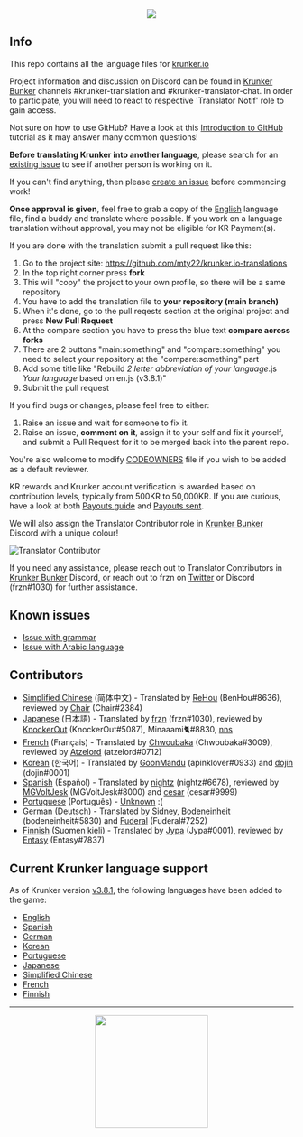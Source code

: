 <div align="center">
<a href="https://krunker.io" target="_blank"><img src="https://c8.idle.host/img/Translation_Projekt.png"></a>
<br>
</div>


Info
------

This repo contains all the language files for [krunker.io](https://krunker.io)

Project information and discussion on Discord can be found in [Krunker Bunker](https://discord.gg/krunker) channels #krunker-translation and #krunker-translator-chat. In order to participate, you will need to react to respective 'Translator Notif' role to gain access.

Not sure on how to use GitHub? Have a look at this [Introduction to GitHub](https://lab.github.com/githubtraining/introduction-to-github) tutorial as it may answer many common questions!


**Before translating Krunker into another language**, please search for an [existing issue](https://github.com/mty22/krunker.io-translations/issues) to see if another person is working on it.


If you can't find anything, then please [create an issue](https://github.com/mty22/krunker.io-translations/issues/new) before commencing work!


**Once approval is given**, feel free to grab a copy of the [English](https://github.com/mty22/krunker.io-translations/blob/main/en.js) language file, find a buddy and translate where possible. If you work on a language translation without approval, you may not be eligible for KR Payment(s).

If you are done with the translation submit a pull request like this:

1. Go to the project site: https://github.com/mty22/krunker.io-translations
2. In the top right corner press **fork**
3. This will "copy" the project to your own profile, so there will be a same repository
4. You have to add the translation file to **your repository (main branch)**
5. When it's done, go to the pull reqests section at the original project and press **New Pull Request**
6. At the compare section you have to press the blue text **compare across forks**
7. There are 2 buttons "main:something" and "compare:something" you need to select your repository at the "compare:something" part
8. Add some title like "Rebuild *2 letter abbreviation of your language*.js *Your language* based on en.js (v3.8.1)"
9. Submit the pull request


If you find bugs or changes, please feel free to either:

 1) Raise an issue and wait for someone to fix it.
 2) Raise an issue, **comment on it**, assign it to your self and fix it yourself, and submit a Pull Request for it to be merged back into the parent repo.

You're also welcome to modify [CODEOWNERS](https://github.com/mty22/krunker.io-translations/blob/main/CODEOWNERS) file if you wish to be added as a default reviewer.


KR rewards and Krunker account verification is awarded based on contribution levels, typically from 500KR to 50,000KR. If you are curious, have a look at both [Payouts guide](https://github.com/mty22/krunker.io-translations/blob/main/kr_payment_guide.txt) and [Payouts sent](https://github.com/mty22/krunker.io-translations/blob/main/kr_payouts.csv).

We will also assign the Translator Contributor role in [Krunker Bunker](https://discord.gg/krunker) Discord with a unique colour!

![Translator Contributor](https://c8.idle.host/img/kb-translator-role.png)

If you need any assistance, please reach out to Translator Contributors in [Krunker Bunker](https://discord.gg/krunker) Discord, or reach out to frzn on [Twitter](https://twitter.com/frznmatt) or Discord (frzn#1030) for further assistance.


Known issues
------
- [Issue with grammar](https://github.com/mty22/Krunker-Languages/issues/1) 
- [Issue with Arabic language](https://github.com/mty22/krunker.io-translations/issues/2)



Contributors
------
- [Simplified Chinese](https://github.com/mty22/krunker.io-translations/blob/main/zh.js) (简体中文) - Translated by [ReHou](https://krunker.io/social.html?p=profile&q=ReHou) (BenHou#8636), reviewed by [Chair](https://krunker.io/social.html?p=profile&q=AnimeWeebTrash) (Chair#2384)
- [Japanese](https://github.com/mty22/krunker.io-translations/blob/main/jp.js) (日本語) - Translated by [frzn](https://krunker.io/social.html?p=frzn) (frzn#1030), reviewed by [KnockerOut](https://krunker.io/social.html?p=profile&q=KnockerOut) (KnockerOut#5087), Minaaami🐈#8830, [nns](https://krunker.io/social.html?p=profile&q=nns__Twitch)
- [French](https://github.com/mty22/krunker.io-translations/blob/main/fr.js) (Français) - Translated by [Chwoubaka](https://krunker.io/social.html?p=Chwoubaka) (Chwoubaka#3009), reviewed by [Atzelord](https://krunker.io/social.html?p=profile&q=Atzelord) (atzelord#0712)
- [Korean](https://github.com/mty22/krunker.io-translations/blob/main/kr.js) (한국어) - Translated by [GoonMandu](https://krunker.io/social.html?p=GoonMandu) (apinklover#0933) and [dojin](https://krunker.io/social.html?p=profile&q=dojin.) (dojin#0001)
- [Spanish](https://github.com/mty22/krunker.io-translations/blob/main/es.js) (Español) - Translated by [nightz](https://krunker.io/social.html?p=profile&q=xlNightmare) (nightz#6678), reviewed by [MGVoltJesk](https://krunker.io/social.html?p=profile&q=MGVoltJesk) (MGVoltJesk#8000) and [cesar](https://krunker.io/social.html?p=profile&q=AMOLAPIJA) (cesar#9999)
- [Portuguese](https://github.com/mty22/krunker.io-translations/blob/main/pr.js) (Português) - [Unknown](https://c8.idle.host/sadpepe.png) :(
- [German](https://github.com/mty22/krunker.io-translations/blob/main/de.js) (Deutsch) - Translated by [Sidney](https://krunker.io/social.html?p=profile&q=Sidney), [Bodeneinheit](https://krunker.io/social.html?p=profile&q=Bodeneinheit) (bodeneinheit#5830) and [Fuderal](https://krunker.io/social.html?p=profile&q=zzzrobinzzz) (Fuderal#7252)
- [Finnish](https://github.com/mty22/krunker.io-translations/blob/main/fi.js) (Suomen kieli) - Translated by [Jypa](https://krunker.io/social.html?p=profile&q=Jypa) (Jypa#0001), reviewed by [Entasy](https://krunker.io/social.html?p=profile&q=Entasy) (Entasy#7837)


Current Krunker language support
------

As of Krunker version [v3.8.1](https://krunker.io/docs/versions.txt), the following languages have been added to the game:

- [English](https://github.com/mty22/krunker.io-translations/blob/main/en.js)
- [Spanish](https://github.com/mty22/krunker.io-translations/blob/main/es.js)
- [German](https://github.com/mty22/krunker.io-translations/blob/main/de.js)
- [Korean](https://github.com/mty22/krunker.io-translations/blob/main/kr.js)
- [Portuguese](https://github.com/mty22/krunker.io-translations/blob/main/pr.js)
- [Japanese](https://github.com/mty22/krunker.io-translations/blob/main/jp.js)
- [Simplified Chinese](https://github.com/mty22/krunker.io-translations/blob/main/zh.js)
- [French](https://github.com/mty22/krunker.io-translations/blob/main/fr.js)
- [Finnish](https://github.com/mty22/krunker.io-translations/blob/main/fi.js)
------
<div align="center">
<a href="https://krunker.io" target="_blank"><img src="https://c8.idle.host/img/krunker_translation_logo.png" width="200" height="200"></a>
</div>
